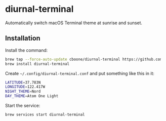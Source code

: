 # diurnal-terminal

Automatically switch macOS Terminal theme at sunrise and sunset.

## Installation

Install the command:

```bash
brew tap --force-auto-update cboone/diurnal-terminal https://github.com/cboone/diurnal-terminal.git
brew install diurnal-terminal
```

Create `~/.config/diurnal-terminal.conf` and put something like this in it:

```bash
LATITUDE=37.783N
LONGITUDE=122.417W
NIGHT_THEME=Nord
DAY_THEME=Atom One Light
```

Start the service:

```bash
brew services start diurnal-terminal
```
